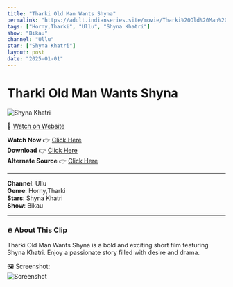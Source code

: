 ```yaml
---
title: "Tharki Old Man Wants Shyna"
permalink: "https://adult.indianseries.site/movie/Tharki%20Old%20Man%20Wants%20Shyna"
tags: ["Horny,Tharki", "Ullu", "Shyna Khatri"]
show: "Bikau"
channel: "Ullu"
star: ["Shyna Khatri"]
layout: post
date: "2025-01-01"
---
```


# Tharki Old Man Wants Shyna

![Shyna Khatri](https://shorts.desisins.com/wp-content/uploads/2024/06/Shyna-Khatri-Bikau-Ullu-DesiSins.com_.jpg)

🔗 [Watch on Website](https://adult.indianseries.site/movie/Tharki%20Old%20Man%20Wants%20Shyna)

**Watch Now** 👉 [Click Here](https://adult.indianseries.site/movie/Tharki%20Old%20Man%20Wants%20Shyna)  
**Download** 👉 [Click Here](https://adult.indianseries.site/movie/Tharki%20Old%20Man%20Wants%20Shyna)  
**Alternate Source** 👉 [Click Here](https://adult.indianseries.site/movie/Tharki%20Old%20Man%20Wants%20Shyna)

---

**Channel**: Ullu  
**Genre**: Horny,Tharki  
**Stars**: Shyna Khatri  
**Show**: Bikau

---

### 🔥 About This Clip

Tharki Old Man Wants Shyna is a bold and exciting short film featuring Shyna Khatri. Enjoy a passionate story filled with desire and drama.
 
🖼️ Screenshot:  
![Screenshot](https://shorts.desisins.com/wp-content/uploads/2024/06/Shyna-Khatri-Bikau-Ullu-DesiSins.com_.jpg)
